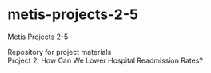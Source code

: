 # metis-projects-2-5
Metis Projects 2-5

Repository for project materials<br>
Project 2: How Can We Lower Hospital Readmission Rates?
